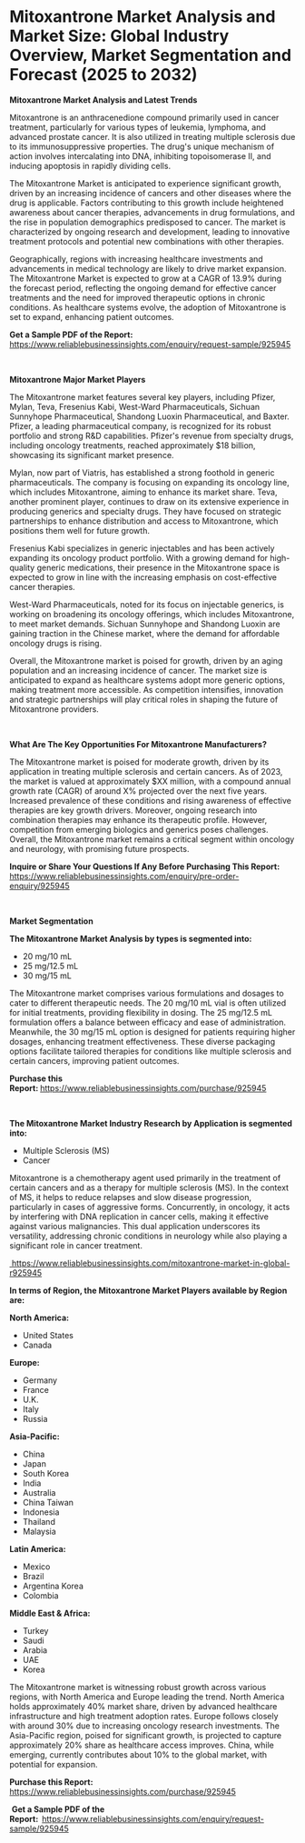 <p><h1>Mitoxantrone Market Analysis and Market Size: Global Industry Overview, Market Segmentation and Forecast (2025 to 2032)</h1></p><p><strong>Mitoxantrone Market Analysis and Latest Trends</strong></p>
<p><p>Mitoxantrone is an anthracenedione compound primarily used in cancer treatment, particularly for various types of leukemia, lymphoma, and advanced prostate cancer. It is also utilized in treating multiple sclerosis due to its immunosuppressive properties. The drug's unique mechanism of action involves intercalating into DNA, inhibiting topoisomerase II, and inducing apoptosis in rapidly dividing cells.</p><p>The Mitoxantrone Market is anticipated to experience significant growth, driven by an increasing incidence of cancers and other diseases where the drug is applicable. Factors contributing to this growth include heightened awareness about cancer therapies, advancements in drug formulations, and the rise in population demographics predisposed to cancer. The market is characterized by ongoing research and development, leading to innovative treatment protocols and potential new combinations with other therapies.</p><p>Geographically, regions with increasing healthcare investments and advancements in medical technology are likely to drive market expansion. The Mitoxantrone Market is expected to grow at a CAGR of 13.9% during the forecast period, reflecting the ongoing demand for effective cancer treatments and the need for improved therapeutic options in chronic conditions. As healthcare systems evolve, the adoption of Mitoxantrone is set to expand, enhancing patient outcomes.</p></p>
<p><strong>Get a Sample PDF of the Report:&nbsp;</strong> <a href="https://www.reliablebusinessinsights.com/enquiry/request-sample/925945?utm_campaign=3344&utm_medium=2&utm_source=Github&utm_content=ia&utm_term=19042025&utm_id=mitoxantrone">https://www.reliablebusinessinsights.com/enquiry/request-sample/925945</a></p>
<p>&nbsp;</p>
<p><strong>Mitoxantrone Major Market Players</strong></p>
<p><p>The Mitoxantrone market features several key players, including Pfizer, Mylan, Teva, Fresenius Kabi, West-Ward Pharmaceuticals, Sichuan Sunnyhope Pharmaceutical, Shandong Luoxin Pharmaceutical, and Baxter. Pfizer, a leading pharmaceutical company, is recognized for its robust portfolio and strong R&D capabilities. Pfizer's revenue from specialty drugs, including oncology treatments, reached approximately $18 billion, showcasing its significant market presence.</p><p>Mylan, now part of Viatris, has established a strong foothold in generic pharmaceuticals. The company is focusing on expanding its oncology line, which includes Mitoxantrone, aiming to enhance its market share. Teva, another prominent player, continues to draw on its extensive experience in producing generics and specialty drugs. They have focused on strategic partnerships to enhance distribution and access to Mitoxantrone, which positions them well for future growth.</p><p>Fresenius Kabi specializes in generic injectables and has been actively expanding its oncology product portfolio. With a growing demand for high-quality generic medications, their presence in the Mitoxantrone space is expected to grow in line with the increasing emphasis on cost-effective cancer therapies.</p><p>West-Ward Pharmaceuticals, noted for its focus on injectable generics, is working on broadening its oncology offerings, which includes Mitoxantrone, to meet market demands. Sichuan Sunnyhope and Shandong Luoxin are gaining traction in the Chinese market, where the demand for affordable oncology drugs is rising.</p><p>Overall, the Mitoxantrone market is poised for growth, driven by an aging population and an increasing incidence of cancer. The market size is anticipated to expand as healthcare systems adopt more generic options, making treatment more accessible. As competition intensifies, innovation and strategic partnerships will play critical roles in shaping the future of Mitoxantrone providers.</p></p>
<p>&nbsp;</p>
<p><strong>What Are The Key Opportunities For Mitoxantrone Manufacturers?</strong></p>
<p><p>The Mitoxantrone market is poised for moderate growth, driven by its application in treating multiple sclerosis and certain cancers. As of 2023, the market is valued at approximately $XX million, with a compound annual growth rate (CAGR) of around X% projected over the next five years. Increased prevalence of these conditions and rising awareness of effective therapies are key growth drivers. Moreover, ongoing research into combination therapies may enhance its therapeutic profile. However, competition from emerging biologics and generics poses challenges. Overall, the Mitoxantrone market remains a critical segment within oncology and neurology, with promising future prospects.</p></p>
<p><strong>Inquire or Share Your Questions If Any Before Purchasing This Report:</strong> <a href="https://www.reliablebusinessinsights.com/enquiry/pre-order-enquiry/925945?utm_campaign=3344&utm_medium=2&utm_source=Github&utm_content=ia&utm_term=19042025&utm_id=mitoxantrone">https://www.reliablebusinessinsights.com/enquiry/pre-order-enquiry/925945</a></p>
<p>&nbsp;</p>
<p><strong>Market Segmentation</strong></p>
<p><strong>The Mitoxantrone Market Analysis by types is segmented into:</strong></p>
<p><ul><li>20 mg/10 mL</li><li>25 mg/12.5 mL</li><li>30 mg/15 mL</li></ul></p>
<p><p>The Mitoxantrone market comprises various formulations and dosages to cater to different therapeutic needs. The 20 mg/10 mL vial is often utilized for initial treatments, providing flexibility in dosing. The 25 mg/12.5 mL formulation offers a balance between efficacy and ease of administration. Meanwhile, the 30 mg/15 mL option is designed for patients requiring higher dosages, enhancing treatment effectiveness. These diverse packaging options facilitate tailored therapies for conditions like multiple sclerosis and certain cancers, improving patient outcomes.</p></p>
<p><strong>Purchase this Report:&nbsp;</strong><a href="https://www.reliablebusinessinsights.com/purchase/925945?utm_campaign=3344&utm_medium=2&utm_source=Github&utm_content=ia&utm_term=19042025&utm_id=mitoxantrone">https://www.reliablebusinessinsights.com/purchase/925945</a></p>
<p>&nbsp;</p>
<p><strong>The Mitoxantrone Market Industry Research by Application is segmented into:</strong></p>
<p><ul><li>Multiple Sclerosis (MS)</li><li>Cancer</li></ul></p>
<p><p>Mitoxantrone is a chemotherapy agent used primarily in the treatment of certain cancers and as a therapy for multiple sclerosis (MS). In the context of MS, it helps to reduce relapses and slow disease progression, particularly in cases of aggressive forms. Concurrently, in oncology, it acts by interfering with DNA replication in cancer cells, making it effective against various malignancies. This dual application underscores its versatility, addressing chronic conditions in neurology while also playing a significant role in cancer treatment.</p></p>
<p><a href="https://www.reliablebusinessinsights.com/mitoxantrone-market-in-global-r925945?utm_campaign=3344&utm_medium=2&utm_source=Github&utm_content=ia&utm_term=19042025&utm_id=mitoxantrone">&nbsp;https://www.reliablebusinessinsights.com/mitoxantrone-market-in-global-r925945</a></p>
<p><strong>In terms of Region, the Mitoxantrone Market Players available by Region are:</strong></p>
<p>
    <p> <strong> North America: </strong>
        <ul>
            <li>United States</li>
            <li>Canada</li>
        </ul>
        </p> 
    <p> <strong> Europe: </strong>
        <ul>
            <li>Germany</li>
            <li>France</li>
            <li>U.K.</li>
            <li>Italy</li>
            <li>Russia</li>
        </ul>
        </p> 
    <p> <strong> Asia-Pacific: </strong>
        <ul>
            <li>China</li>
            <li>Japan</li>
            <li>South Korea</li>
            <li>India</li>
            <li>Australia</li>
            <li>China Taiwan</li>
            <li>Indonesia</li>
            <li>Thailand</li>
            <li>Malaysia</li>
        </ul>
        </p> 
    <p> <strong> Latin America: </strong>
        <ul>
            <li>Mexico</li>
            <li>Brazil</li>
            <li>Argentina Korea</li>
            <li>Colombia</li>
        </ul>
        </p> 
    <p> <strong> Middle East & Africa: </strong>
        <ul>
            <li>Turkey</li>
            <li>Saudi</li>
            <li>Arabia</li>
            <li>UAE</li>
            <li>Korea</li>
        </ul>
    </p>
    </p>
<p><p>The Mitoxantrone market is witnessing robust growth across various regions, with North America and Europe leading the trend. North America holds approximately 40% market share, driven by advanced healthcare infrastructure and high treatment adoption rates. Europe follows closely with around 30% due to increasing oncology research investments. The Asia-Pacific region, poised for significant growth, is projected to capture approximately 20% share as healthcare access improves. China, while emerging, currently contributes about 10% to the global market, with potential for expansion.</p></p>
<p><strong>Purchase this Report: </strong><a href="https://www.reliablebusinessinsights.com/purchase/925945?utm_campaign=3344&utm_medium=2&utm_source=Github&utm_content=ia&utm_term=19042025&utm_id=mitoxantrone">https://www.reliablebusinessinsights.com/purchase/925945</a></p>
<p>&nbsp;<strong>Get a Sample PDF of the Report:&nbsp;&nbsp;</strong><a href="https://www.reliablebusinessinsights.com/enquiry/request-sample/925945?utm_campaign=3344&utm_medium=2&utm_source=Github&utm_content=ia&utm_term=19042025&utm_id=mitoxantrone">https://www.reliablebusinessinsights.com/enquiry/request-sample/925945</a></p>
<p><strong></strong></p>
<p><p></p><p></p><p></p></p>